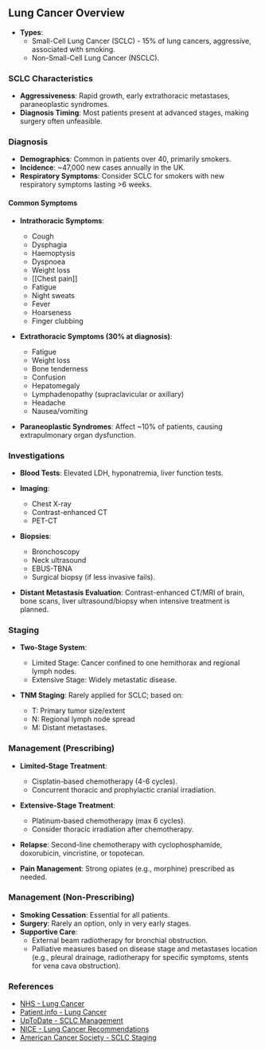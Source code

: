 ## Lung Cancer Overview

- **Types**: 
  - Small-Cell Lung Cancer (SCLC) - 15% of lung cancers, aggressive, associated with smoking.
  - Non-Small-Cell Lung Cancer (NSCLC).

### **SCLC Characteristics**
- **Aggressiveness**: Rapid growth, early extrathoracic metastases, paraneoplastic syndromes.
- **Diagnosis Timing**: Most patients present at advanced stages, making surgery often unfeasible.

### **Diagnosis**
- **Demographics**: Common in patients over 40, primarily smokers.
- **Incidence**: ~47,000 new cases annually in the UK.
- **Respiratory Symptoms**: Consider SCLC for smokers with new respiratory symptoms lasting >6 weeks.

#### **Common Symptoms**
- **Intrathoracic Symptoms**:
  - Cough
  - Dysphagia
  - Haemoptysis
  - Dyspnoea
  - Weight loss
  - [[Chest pain]]
  - Fatigue
  - Night sweats
  - Fever
  - Hoarseness
  - Finger clubbing

- **Extrathoracic Symptoms (30% at diagnosis)**:
  - Fatigue
  - Weight loss
  - Bone tenderness
  - Confusion
  - Hepatomegaly
  - Lymphadenopathy (supraclavicular or axillary)
  - Headache
  - Nausea/vomiting

- **Paraneoplastic Syndromes**: Affect ~10% of patients, causing extrapulmonary organ dysfunction.

### **Investigations**
- **Blood Tests**: Elevated LDH, hyponatremia, liver function tests.
- **Imaging**: 
  - Chest X-ray
  - Contrast-enhanced CT
  - PET-CT
- **Biopsies**: 
  - Bronchoscopy
  - Neck ultrasound
  - EBUS-TBNA
  - Surgical biopsy (if less invasive fails).

- **Distant Metastasis Evaluation**: Contrast-enhanced CT/MRI of brain, bone scans, liver ultrasound/biopsy when intensive treatment is planned.

### **Staging**
- **Two-Stage System**:
  - Limited Stage: Cancer confined to one hemithorax and regional lymph nodes.
  - Extensive Stage: Widely metastatic disease.

- **TNM Staging**: Rarely applied for SCLC; based on:
  - T: Primary tumor size/extent
  - N: Regional lymph node spread
  - M: Distant metastases.

### **Management (Prescribing)**
- **Limited-Stage Treatment**: 
  - Cisplatin-based chemotherapy (4-6 cycles).
  - Concurrent thoracic and prophylactic cranial irradiation.
  
- **Extensive-Stage Treatment**: 
  - Platinum-based chemotherapy (max 6 cycles).
  - Consider thoracic irradiation after chemotherapy.

- **Relapse**: Second-line chemotherapy with cyclophosphamide, doxorubicin, vincristine, or topotecan.

- **Pain Management**: Strong opiates (e.g., morphine) prescribed as needed.

### **Management (Non-Prescribing)**
- **Smoking Cessation**: Essential for all patients.
- **Surgery**: Rarely an option, only in very early stages.
- **Supportive Care**: 
  - External beam radiotherapy for bronchial obstruction.
  - Palliative measures based on disease stage and metastases location (e.g., pleural drainage, radiotherapy for specific symptoms, stents for vena cava obstruction).

### **References**
- [NHS - Lung Cancer](https://www.nhs.uk/conditions/lung-cancer/)
- [Patient.info - Lung Cancer](https://patient.info/doctor/lung-cancer-pro#nav-1)
- [UpToDate - SCLC Management](https://www.uptodate.com/contents/extensive-stage-small-cell-lung-cancer-initial-management?search=small-cell-lung-cancer&source=search_result&selectedTitle=1~150&usage_type=default&display_rank=1)
- [NICE - Lung Cancer Recommendations](https://www.nice.org.uk/guidance/ng122/chapter/Recommendations)
- [American Cancer Society - SCLC Staging](https://www.cancer.org/cancer/lung-cancer/detection-diagnosis-staging/staging-sclc.html)